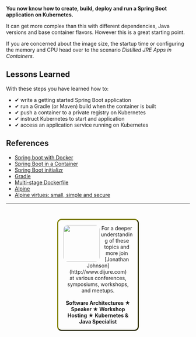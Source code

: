 
**You now know how to create, build, deploy and run a Spring Boot application on Kubernetes.**

It can get more complex than this with different dependencies, Java versions and base container flavors. However this is a great starting point.

If you are concerned about the image size, the startup time or configuring the memory and CPU head over to the scenario _Distilled JRE Apps in Containers_.

## Lessons Learned ##

With these steps you have learned how to:

- &#x2714; write a getting started Spring Boot application
- &#x2714; run a Gradle (or Maven) build when the container is built
- &#x2714; push a container to a private registry on Kubernetes
- &#x2714; instruct Kubernetes to start and application
- &#x2714; access an application service running on Kubernetes

## References ##

- [Spring boot with Docker](https://spring.io/guides/gs/spring-boot-docker/)
- [Spring Boot in a Container](https://spring.io/blog/2018/11/08/spring-boot-in-a-container)
- [Spring Boot initializr](https://github.com/spring-io/initializr)
- [Gradle](https://gradle.org)
- [Multi-stage Dockerfile](https://docs.docker.com/develop/develop-images/multistage-build/)
- [Alpine](https://en.wikipedia.org/wiki/Alpine_Linux)
- [Alpine virtues: small, simple and secure](https://alpinelinux.org/about/)

------
<p style="text-align: center; padding: 1em; margin: 3em; margin-left: 10em; margin-right: 10em; border-; 1px; border-color: olive;  border-radius: 12px; border-style:outset">
<img align="left" src="./assets/jonathan-johnson.jpg" width="100" style="border-radius: 12px">
For a deeper understanding of these topics and more join <br>[Jonathan Johnson](http://www.dijure.com)<br> at various conferences, symposiums, workshops, and meetups.
<br><br>
<b>Software Architectures ★ Speaker ★ Workshop Hosting ★ Kubernetes & Java Specialist</b>
</p>
